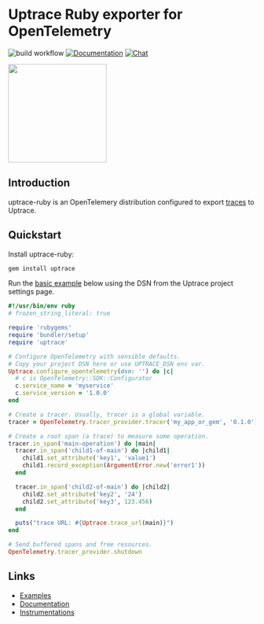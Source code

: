 # Uptrace Ruby exporter for OpenTelemetry

![build workflow](https://github.com/uptrace/uptrace-ruby/actions/workflows/build.yml/badge.svg)
[![Documentation](https://img.shields.io/badge/uptrace-documentation-informational)](https://uptrace.dev/docs/ruby.html)
[![Chat](https://discordapp.com/api/guilds/1000404569202884628/widget.png)](https://discord.gg/YF8tdP8Pmk)

<a href="https://uptrace.dev/docs/ruby.html">
  <img src="https://uptrace.dev/docs/devicon/ruby-original.svg" height="200px" />
</a>

## Introduction

uptrace-ruby is an OpenTelemery distribution configured to export
[traces](https://uptrace.dev/opentelemetry/distributed-tracing.html) to Uptrace.

## Quickstart

Install uptrace-ruby:

```bash
gem install uptrace
```

Run the [basic example](example/basic) below using the DSN from the Uptrace project settings page.

```ruby
#!/usr/bin/env ruby
# frozen_string_literal: true

require 'rubygems'
require 'bundler/setup'
require 'uptrace'

# Configure OpenTelemetry with sensible defaults.
# Copy your project DSN here or use UPTRACE_DSN env var.
Uptrace.configure_opentelemetry(dsn: '') do |c|
  # c is OpenTelemetry::SDK::Configurator
  c.service_name = 'myservice'
  c.service_version = '1.0.0'
end

# Create a tracer. Usually, tracer is a global variable.
tracer = OpenTelemetry.tracer_provider.tracer('my_app_or_gem', '0.1.0')

# Create a root span (a trace) to measure some operation.
tracer.in_span('main-operation') do |main|
  tracer.in_span('child1-of-main') do |child1|
    child1.set_attribute('key1', 'value1')
    child1.record_exception(ArgumentError.new('error1'))
  end

  tracer.in_span('child2-of-main') do |child2|
    child2.set_attribute('key2', '24')
    child2.set_attribute('key3', 123.456)
  end

  puts("trace URL: #{Uptrace.trace_url(main)}")
end

# Send buffered spans and free resources.
OpenTelemetry.tracer_provider.shutdown
```

## Links

- [Examples](example)
- [Documentation](https://uptrace.dev/docs/ruby.html)
- [Instrumentations](https://uptrace.dev/opentelemetry/instrumentations/?lang=ruby)
